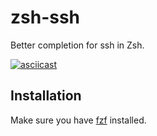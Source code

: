 # zsh-ssh

Better completion for ssh in Zsh.

[![asciicast](https://asciinema.org/a/381400.svg)](https://asciinema.org/a/381400)

## Installation

Make sure you have [fzf](https://github.com/junegunn/fzf) installed.
